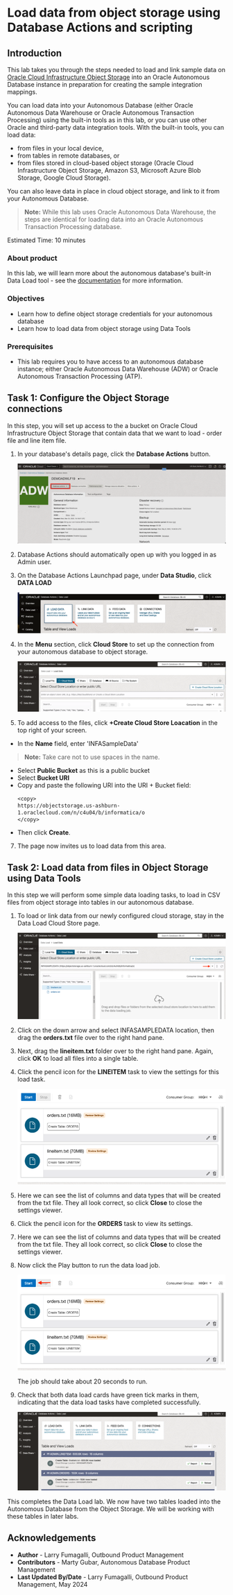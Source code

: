 # Load data from object storage using Database Actions and scripting

## Introduction

This lab takes you through the steps needed to load and link sample data on [Oracle Cloud Infrastructure Object Storage](https://www.oracle.com/cloud/storage/object-storage.html) into an Oracle Autonomous Database instance in preparation for creating the sample integration mappings.

You can load data into your Autonomous Database (either Oracle Autonomous Data Warehouse or Oracle Autonomous Transaction Processing) using the built-in tools as in this lab, or you can use other Oracle and third-party data integration tools. With the built-in tools, you can load data:

+ from files in your local device,
+ from tables in remote databases, or
+ from files stored in cloud-based object storage (Oracle Cloud Infrastructure Object Storage, Amazon S3, Microsoft Azure Blob Storage, Google Cloud Storage).

You can also leave data in place in cloud object storage, and link to it from your Autonomous Database.

> **Note:** While this lab uses Oracle Autonomous Data Warehouse, the steps are identical for loading data into an Oracle Autonomous Transaction Processing database.

Estimated Time: 10 minutes

### About product

In this lab, we will learn more about the autonomous database's built-in Data Load tool - see the [documentation](https://docs.oracle.com/en/cloud/paas/autonomous-database/adbsa/data-load.html#GUID-E810061A-42B3-485F-92B8-3B872D790D85) for more information.

### Objectives

+ Learn how to define object storage credentials for your autonomous database
+ Learn how to load data from object storage using Data Tools

### Prerequisites

+ This lab requires you to have access to an autonomous database instance; either Oracle Autonomous Data Warehouse (ADW) or Oracle Autonomous Transaction Processing (ATP).

## Task 1: Configure the Object Storage connections

In this step, you will set up access to the a bucket on Oracle Cloud Infrastructure Object Storage that contain data that we want to load - order file and line item file.

1. In your database's details page, click the **Database Actions** button.

     ![Click Database Actions](images/launchdbactions.png)

2. Database Actions should automatically open up with you logged in as Admin user.

3. On the Database Actions Launchpad page, under **Data Studio**, click **DATA LOAD**

    ![Click DATA LOAD](images/dataload.png)

4. In the **Menu** section, click **Cloud Store** to set up the connection from your autonomous database to object storage.

    ![Click CLOUD LOCATIONS](images/cloudstore.png)

5. To add access to the files, click **+Create Cloud Store Loacation** in the top right of your screen.

-   In the **Name** field, enter 'INFASampleData'

> **Note:** Take care not to use spaces in the name.

-   Select **Public Bucket** as this is a public bucket
-   Select **Bucket URI** 
-   Copy and paste the following URI into the URI + Bucket field:
    ```
    <copy>
    https://objectstorage.us-ashburn-1.oraclecloud.com/n/c4u04/b/informatica/o
    </copy>
    ```
-   Then click **Create**.

7. The page now invites us to load data from this area. 


## Task 2: Load data from files in Object Storage using Data Tools

In this step we will perform some simple data loading tasks, to load in CSV files from object storage into tables in our autonomous database.

1. To load or link data from our newly configured cloud storage, stay in the Data Load Cloud Store page.

    ![Click Data Load](images/backtodataload.png)

    

3. Click on the down arrow and select INFASAMPLEDATA location, then drag the **orders.txt** file over to the right hand pane.

4. Next, drag the **lineitem.txt** folder over to the right hand pane. Again, click **OK** to load all files into a single table.


5. Click the pencil icon for the **LINEITEM** task to view the settings for this load task.

    ![View settings for LINEITEM load task](images/cc_viewsettings.png)

    

    

6. Here we can see the list of columns and data types that will be created from the txt file. They all look correct, so click **Close** to close the settings viewer.

7. Click the pencil icon for the **ORDERS** task to view its settings. 

8. Here we can see the list of columns and data types that will be created from the txt file. They all look correct, so click **Close** to close the settings viewer.

9. Now click the Play button to run the data load job.

    ![Run the data load job](images/rundataload.png)

    The job should take about 20 seconds to run.

10. Check that both data load cards have green tick marks in them, indicating that the data load tasks have completed successfully.

    ![Check the job is completed](images/loadcompleted.png)

This completes the Data Load lab. We now have two tables loaded into the Autonomous Database from the Object Storage. We will be working with these tables in later labs.

## Acknowledgements

* **Author** - Larry Fumagalli, Outbound Product Management
* **Contributors** -  Marty Gubar, Autonomous Database Product Management
* **Last Updated By/Date** - Larry Fumagalli, Outbound Product Management, May 2024
